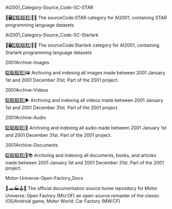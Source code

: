 
AI2001_Category-Source_Code-SC-STAR

🧠️🖥️2️⃣️0️⃣️0️⃣️1️⃣️💾️📜️ The sourceCode:STAR category for AI2001, containing STAR programming language datasets

AI2001_Category-Source_Code-SC-Starlark

🧠️🖥️2️⃣️0️⃣️0️⃣️1️⃣️💾️📜️ The sourceCode:Starlark category for AI2001, containing Starlark programming language datasets

2001Archive-Images

2️⃣️0️⃣️0️⃣️1️⃣️🖼️ Archiving and indexing all images made between 2001 January 1st and 2001 December 31st. Part of the 2001 project.

2001Archive-Videos

2️⃣️0️⃣️0️⃣️1️⃣️▶️ Archiving and indexing all videos made between 2001 January 1st and 2001 December 31st. Part of the 2001 project.

2001Archive-Audio

2️⃣️0️⃣️0️⃣️1️⃣️🎵️ Archiving and indexing all audio made between 2001 January 1st and 2001 December 31st. Part of the 2001 project.

2001Archive-Documents

2️⃣️0️⃣️0️⃣️1️⃣️📃️📚️ Archiving and indexing all documents, books, and articles made between 2001 January 1st and 2001 December 31st. Part of the 2001 project.

Motor-Universe-Open-Factory_Docs

🚗️🛻️🏭️🕹️📖️ The official documentation source home repository for Motor Universe: Open Factory (MU:OF) an open-source remaster of the classic iOS/Android game, Motor World: Car Factory (MW:CF)

